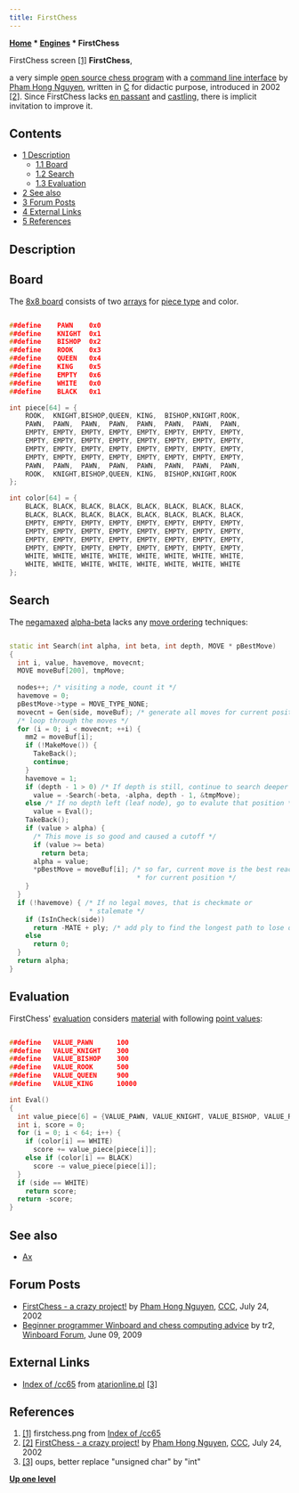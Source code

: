 ```yaml
---
title: FirstChess
---
```

**[Home](Home "Home") * [Engines](Engines "Engines") * FirstChess**

[](http://devwebcl.atarionline.pl/cc65/firstchess.png) FirstChess screen <a id="cite-note-1" href="#cite-ref-1">[1]</a>
**FirstChess**,

a very simple [open source chess program](Category:Open_Source "Category:Open Source") with a [command line interface](CLI "CLI") by [Pham Hong Nguyen](Pham_Hong_Nguyen "Pham Hong Nguyen"), written in [C](C "C") for didactic purpose, introduced in 2002 <a id="cite-note-2" href="#cite-ref-2">[2]</a>. Since FirstChess lacks [en passant](En_passant "En passant") and [castling](Castling "Castling"), there is implicit invitation to improve it.

## Contents

- [1 Description](#description)
  - [1.1 Board](#board)
  - [1.2 Search](#search)
  - [1.3 Evaluation](#evaluation)
- [2 See also](#see-also)
- [3 Forum Posts](#forum-posts)
- [4 External Links](#external-links)
- [5 References](#references)

## Description

## Board

The [8x8 board](8x8_Board "8x8 Board") consists of two [arrays](Array "Array") for [piece type](Pieces#PieceTypeCoding "Pieces") and color.

```C++

##define	PAWN    0x0
##define	KNIGHT  0x1
##define	BISHOP  0x2
##define	ROOK    0x3
##define	QUEEN   0x4
##define	KING    0x5
##define	EMPTY   0x6
##define	WHITE   0x0
##define	BLACK   0x1

int piece[64] = {
    ROOK,  KNIGHT,BISHOP,QUEEN, KING,  BISHOP,KNIGHT,ROOK,
    PAWN,  PAWN,  PAWN,  PAWN,  PAWN,  PAWN,  PAWN,  PAWN,
    EMPTY, EMPTY, EMPTY, EMPTY, EMPTY, EMPTY, EMPTY, EMPTY,
    EMPTY, EMPTY, EMPTY, EMPTY, EMPTY, EMPTY, EMPTY, EMPTY,
    EMPTY, EMPTY, EMPTY, EMPTY, EMPTY, EMPTY, EMPTY, EMPTY,
    EMPTY, EMPTY, EMPTY, EMPTY, EMPTY, EMPTY, EMPTY, EMPTY,
    PAWN,  PAWN,  PAWN,  PAWN,  PAWN,  PAWN,  PAWN,  PAWN,
    ROOK,  KNIGHT,BISHOP,QUEEN, KING,  BISHOP,KNIGHT,ROOK
};

int color[64] = {
    BLACK, BLACK, BLACK, BLACK, BLACK, BLACK, BLACK, BLACK,
    BLACK, BLACK, BLACK, BLACK, BLACK, BLACK, BLACK, BLACK,
    EMPTY, EMPTY, EMPTY, EMPTY, EMPTY, EMPTY, EMPTY, EMPTY,
    EMPTY, EMPTY, EMPTY, EMPTY, EMPTY, EMPTY, EMPTY, EMPTY,
    EMPTY, EMPTY, EMPTY, EMPTY, EMPTY, EMPTY, EMPTY, EMPTY,
    EMPTY, EMPTY, EMPTY, EMPTY, EMPTY, EMPTY, EMPTY, EMPTY,
    WHITE, WHITE, WHITE, WHITE, WHITE, WHITE, WHITE, WHITE,
    WHITE, WHITE, WHITE, WHITE, WHITE, WHITE, WHITE, WHITE
};

```

## Search

The [negamaxed](Negamax "Negamax") [alpha-beta](Alpha-Beta "Alpha-Beta") lacks any [move ordering](Move_Ordering "Move Ordering") techniques:

```C++

static int Search(int alpha, int beta, int depth, MOVE * pBestMove)
{
  int i, value, havemove, movecnt;
  MOVE moveBuf[200], tmpMove;
    
  nodes++; /* visiting a node, count it */
  havemove = 0;
  pBestMove->type = MOVE_TYPE_NONE;
  movecnt = Gen(side, moveBuf); /* generate all moves for current position */
  /* loop through the moves */
  for (i = 0; i < movecnt; ++i) {
    mm2 = moveBuf[i];
    if (!MakeMove()) {
      TakeBack();
      continue;
    }
    havemove = 1;
    if (depth - 1 > 0) /* If depth is still, continue to search deeper */
      value = -Search(-beta, -alpha, depth - 1, &tmpMove);
    else /* If no depth left (leaf node), go to evalute that position */
      value = Eval(); 
    TakeBack();
    if (value > alpha) {
      /* This move is so good and caused a cutoff */
      if (value >= beta)
        return beta;
      alpha = value;
      *pBestMove = moveBuf[i]; /* so far, current move is the best reaction
                                * for current position */
    }
  }
  if (!havemove) { /* If no legal moves, that is checkmate or
                    * stalemate */
    if (IsInCheck(side))
      return -MATE + ply; /* add ply to find the longest path to lose or shortest path to win */
    else
      return 0;
  }
  return alpha;
}

```

## Evaluation

FirstChess' [evaluation](Evaluation "Evaluation") considers [material](Material "Material") with following [point values](Point_Value "Point Value"):

```C++

##define   VALUE_PAWN      100
##define   VALUE_KNIGHT    300
##define   VALUE_BISHOP    300
##define   VALUE_ROOK      500
##define   VALUE_QUEEN     900
##define   VALUE_KING      10000

int Eval()
{
  int value_piece[6] = {VALUE_PAWN, VALUE_KNIGHT, VALUE_BISHOP, VALUE_ROOK, VALUE_QUEEN, VALUE_KING};
  int i, score = 0;
  for (i = 0; i < 64; i++) {
    if (color[i] == WHITE)
      score += value_piece[piece[i]];
    else if (color[i] == BLACK)
      score -= value_piece[piece[i]];
  }
  if (side == WHITE)
    return score;
  return -score;
}

```

## See also

- [Ax](Ax "Ax")

## Forum Posts

- [FirstChess - a crazy project!](https://www.stmintz.com/ccc/index.php?id=242289) by [Pham Hong Nguyen](Pham_Hong_Nguyen "Pham Hong Nguyen"), [CCC](CCC "CCC"), July 24, 2002
- [Beginner programmer Winboard and chess computing advice](http://www.open-aurec.com/wbforum/viewtopic.php?f=2&t=50206) by tr2, [Winboard Forum](Computer_Chess_Forums "Computer Chess Forums"), June 09, 2009

## External Links

- [Index of /cc65](http://devwebcl.atarionline.pl/cc65/) from [atarionline.pl](http://devwebcl.atarionline.pl/) <a id="cite-note-3" href="#cite-ref-3">[3]</a>

## References

1. <a id="cite-ref-1" href="#cite-note-1">[1]</a> firstchess.png from [Index of /cc65](http://devwebcl.atarionline.pl/cc65/)
1. <a id="cite-ref-2" href="#cite-note-2">[2]</a> [FirstChess - a crazy project!](https://www.stmintz.com/ccc/index.php?id=242289) by [Pham Hong Nguyen](Pham_Hong_Nguyen "Pham Hong Nguyen"), [CCC](CCC "CCC"), July 24, 2002
1. <a id="cite-ref-3" href="#cite-note-3">[3]</a> oups, better replace "unsigned char" by "int"

**[Up one level](Engines "Engines")**

